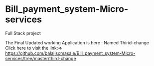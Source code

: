 # Bill_payment_system-Micro-services
Full Stack project

The Final Updated working Application is here : Named Thirid-change <br>
Click here to visit the link:=> https://github.com/balajisomasale/Bill_payment_system-Micro-services/tree/master/third-change
